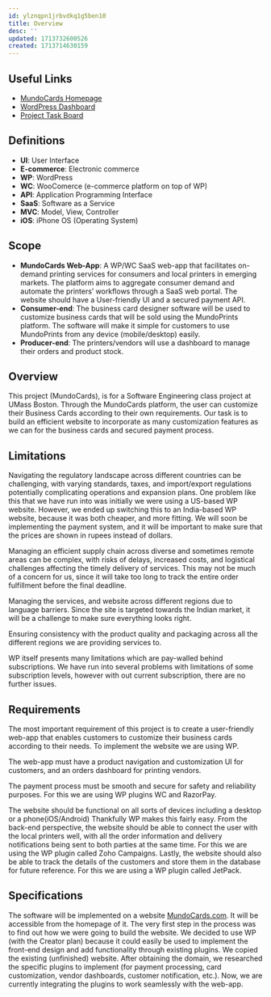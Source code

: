 ```yaml
---
id: ylznqpn1jrbvdkq1g5ben10
title: Overview
desc: ''
updated: 1713732600526
created: 1713714630159
---
```


## Useful Links

- [MundoCards Homepage](https://mundocards.wpcomstaging.com/)
- [WordPress Dashboard](https://mundocards.wpcomstaging.com/wp-admin/)
- [Project Task Board](https://github.com/users/Ethab83/projects/1)

## Definitions

- **UI**: User Interface
- **E-commerce**: Electronic commerce
- **WP**: WordPress
- **WC**: WooComerce (e-commerce platform on top of WP)
- **API**: Application Programming Interface
- **SaaS**: Software as a Service
- **MVC**: Model, View, Controller
- **iOS**: iPhone OS (Operating System)

## Scope

- **MundoCards Web-App**: A WP/WC SaaS web-app that facilitates on-demand printing services for consumers and local printers in emerging markets. The platform aims to aggregate consumer demand and automate the printers’ workflows through a SaaS web portal. The website should have a User-friendly UI and a secured payment API.
- **Consumer-end**: The business card designer software will be used to customize business cards that will be sold using the MundoPrints platform. The software will make it simple for customers to use MundoPrints from any device (mobile/desktop) easily.
- **Producer-end**: The printers/vendors will use a dashboard to manage their orders and product stock.

## Overview

This project (MundoCards), is for a Software Engineering class project at UMass Boston. Through the MundoCards platform, the user can customize their Business Cards according to their own requirements. Our task is to build an efficient website to incorporate as many customization features as we can for the business cards and secured payment process.

## Limitations

Navigating the regulatory landscape across different countries can be challenging, with varying standards, taxes, and import/export regulations potentially complicating operations and expansion plans. One problem like this that we have run into was initially we were using a US-based WP website. However, we ended up switching this to an India-based WP website, because it was both cheaper, and more fitting. We will soon be implementing the payment system, and it will be important to make sure that the prices are shown in rupees instead of dollars.

Managing an efficient supply chain across diverse and sometimes remote areas can be complex, with risks of delays, increased costs, and logistical challenges affecting the timely delivery of services. This may not be much of a concern for us, since it will take too long to track the entire order fulfillment before the final deadline.

Managing the services, and website across different regions due to language barriers. Since the site is targeted towards the Indian market, it will be a challenge to make sure everything looks right.

Ensuring consistency with the product quality and packaging across all the different regions we are providing services to.

WP itself presents many limitations which are pay-walled behind subscriptions. We have run into several problems with limitations of some subscription levels, however with out current subscription, there are no further issues.

## Requirements

The most important requirement of this project is to create a user-friendly web-app that enables customers to customize their business cards according to their needs. To implement the website we are using WP.

The web-app must have a product navigation and customization UI for customers, and an orders dashboard for printing vendors.

The payment process must be smooth and secure for safety and reliability purposes. For this we are using WP plugins WC and RazorPay.

The website should be functional on all sorts of devices including a desktop or a phone(iOS/Android) Thankfully WP makes this fairly easy.
From the back-end perspective, the website should be able to connect the user with the local printers well, with all the order information and delivery notifications being sent to both parties at the same time. For this we are using the WP plugin called Zoho Campaigns.
Lastly, the website should also be able to track the details of the customers and store them in the database for future reference. For this we are using a WP plugin called JetPack.

## Specifications

The software will be implemented on a website [MundoCards.com](https://mundocards.wpcomstaging.com/). It will be accessible from the homepage of it. The very first step in the process was to find out how we were going to build the website. We decided to use WP (with the Creator plan) because it could easily be used to implement the front-end design and add functionality through existing plugins. We copied the existing (unfinished) website. After obtaining the domain, we researched the specific plugins to implement (for payment processing, card customization, vendor dashboards, customer notification, etc.). Now, we are currently integrating the plugins to work seamlessly with the web-app.
